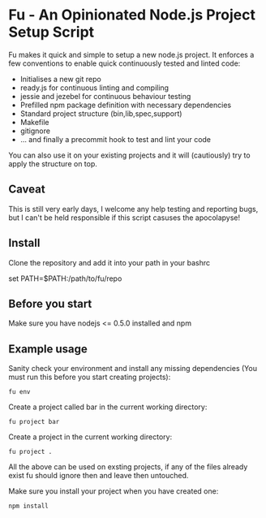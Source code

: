 Fu - An Opinionated Node.js Project Setup Script
================================================

Fu makes it quick and simple to setup a new node.js project.  It enforces a few
conventions to enable quick continuously tested and linted code:

* Initialises a new git repo
* ready.js for continuous linting and compiling
* jessie and jezebel for continuous behaviour testing
* Prefilled npm package definition with necessary dependencies
* Standard project structure (bin,lib,spec,support)
* Makefile
* gitignore
* ... and finally a precommit hook to test and lint your code

You can also use it on your existing projects and it will (cautiously) try to
apply the structure on top.

Caveat
------

This is still very early days, I welcome any help testing and reporting bugs,
but I can't be held responsible if this script casuses the apocolapyse!

Install
-------

Clone the repository and add it into your path in your bashrc 

set PATH=$PATH:/path/to/fu/repo

Before you start
----------------

Make sure you have nodejs <= 0.5.0 installed and npm

Example usage
-------------

Sanity check your environment and install any missing dependencies (You must run
this before you start creating projects):

    fu env

Create a project called bar in the current working directory:

    fu project bar

Create a project in the current working directory:

    fu project .

All the above can be used on exsting projects, if any of the files already exist
fu should ignore then and leave then untouched.

Make sure you install your project when you have created one:

    npm install
